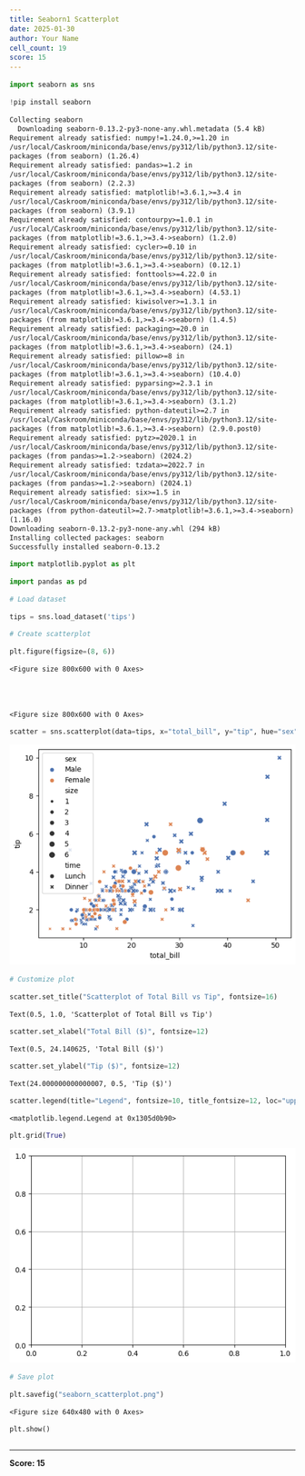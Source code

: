 ```yaml
---
title: Seaborn1 Scatterplot
date: 2025-01-30
author: Your Name
cell_count: 19
score: 15
---
```


```python
import seaborn as sns
```


```python
!pip install seaborn
```

    Collecting seaborn
      Downloading seaborn-0.13.2-py3-none-any.whl.metadata (5.4 kB)
    Requirement already satisfied: numpy!=1.24.0,>=1.20 in /usr/local/Caskroom/miniconda/base/envs/py312/lib/python3.12/site-packages (from seaborn) (1.26.4)
    Requirement already satisfied: pandas>=1.2 in /usr/local/Caskroom/miniconda/base/envs/py312/lib/python3.12/site-packages (from seaborn) (2.2.3)
    Requirement already satisfied: matplotlib!=3.6.1,>=3.4 in /usr/local/Caskroom/miniconda/base/envs/py312/lib/python3.12/site-packages (from seaborn) (3.9.1)
    Requirement already satisfied: contourpy>=1.0.1 in /usr/local/Caskroom/miniconda/base/envs/py312/lib/python3.12/site-packages (from matplotlib!=3.6.1,>=3.4->seaborn) (1.2.0)
    Requirement already satisfied: cycler>=0.10 in /usr/local/Caskroom/miniconda/base/envs/py312/lib/python3.12/site-packages (from matplotlib!=3.6.1,>=3.4->seaborn) (0.12.1)
    Requirement already satisfied: fonttools>=4.22.0 in /usr/local/Caskroom/miniconda/base/envs/py312/lib/python3.12/site-packages (from matplotlib!=3.6.1,>=3.4->seaborn) (4.53.1)
    Requirement already satisfied: kiwisolver>=1.3.1 in /usr/local/Caskroom/miniconda/base/envs/py312/lib/python3.12/site-packages (from matplotlib!=3.6.1,>=3.4->seaborn) (1.4.5)
    Requirement already satisfied: packaging>=20.0 in /usr/local/Caskroom/miniconda/base/envs/py312/lib/python3.12/site-packages (from matplotlib!=3.6.1,>=3.4->seaborn) (24.1)
    Requirement already satisfied: pillow>=8 in /usr/local/Caskroom/miniconda/base/envs/py312/lib/python3.12/site-packages (from matplotlib!=3.6.1,>=3.4->seaborn) (10.4.0)
    Requirement already satisfied: pyparsing>=2.3.1 in /usr/local/Caskroom/miniconda/base/envs/py312/lib/python3.12/site-packages (from matplotlib!=3.6.1,>=3.4->seaborn) (3.1.2)
    Requirement already satisfied: python-dateutil>=2.7 in /usr/local/Caskroom/miniconda/base/envs/py312/lib/python3.12/site-packages (from matplotlib!=3.6.1,>=3.4->seaborn) (2.9.0.post0)
    Requirement already satisfied: pytz>=2020.1 in /usr/local/Caskroom/miniconda/base/envs/py312/lib/python3.12/site-packages (from pandas>=1.2->seaborn) (2024.2)
    Requirement already satisfied: tzdata>=2022.7 in /usr/local/Caskroom/miniconda/base/envs/py312/lib/python3.12/site-packages (from pandas>=1.2->seaborn) (2024.1)
    Requirement already satisfied: six>=1.5 in /usr/local/Caskroom/miniconda/base/envs/py312/lib/python3.12/site-packages (from python-dateutil>=2.7->matplotlib!=3.6.1,>=3.4->seaborn) (1.16.0)
    Downloading seaborn-0.13.2-py3-none-any.whl (294 kB)
    Installing collected packages: seaborn
    Successfully installed seaborn-0.13.2



```python
import matplotlib.pyplot as plt
```


```python
import pandas as pd
```


```python
# Load dataset
```


```python
tips = sns.load_dataset('tips')
```


```python
# Create scatterplot
```


```python
plt.figure(figsize=(8, 6))
```




    <Figure size 800x600 with 0 Axes>




    <Figure size 800x600 with 0 Axes>



```python
scatter = sns.scatterplot(data=tips, x="total_bill", y="tip", hue="sex", style="time", size="size", palette="deep")
```


    
![png](seaborn1_scatterplot_files/seaborn1_scatterplot_8_0.png)
    



```python
# Customize plot
```


```python
scatter.set_title("Scatterplot of Total Bill vs Tip", fontsize=16)
```




    Text(0.5, 1.0, 'Scatterplot of Total Bill vs Tip')




```python
scatter.set_xlabel("Total Bill ($)", fontsize=12)
```




    Text(0.5, 24.140625, 'Total Bill ($)')




```python
scatter.set_ylabel("Tip ($)", fontsize=12)
```




    Text(24.000000000000007, 0.5, 'Tip ($)')




```python
scatter.legend(title="Legend", fontsize=10, title_fontsize=12, loc="upper left")
```




    <matplotlib.legend.Legend at 0x1305d0b90>




```python
plt.grid(True)

```


    
![png](seaborn1_scatterplot_files/seaborn1_scatterplot_14_0.png)
    



```python
# Save plot
```


```python
plt.savefig("seaborn_scatterplot.png")
```


    <Figure size 640x480 with 0 Axes>



```python
plt.show()
```


```python

```


---
**Score: 15**
